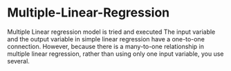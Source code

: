 # Multiple-Linear-Regression
Multiple Linear regression model is tried and executed
The input variable and the output variable in simple linear regression have a one-to-one connection. However, because there is a many-to-one relationship in multiple linear regression, rather than using only one input variable, you use several.
